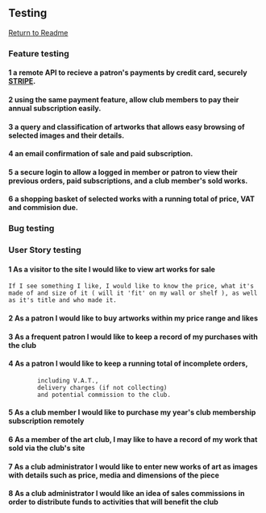 ## Testing

[Return to Readme](README.md)

### Feature testing

#### 1  a remote API to recieve a patron's payments by credit card, securely [STRIPE](https://stripe.com/gb).

#### 2  using the same payment feature, allow club members to pay their annual subscription easily.

#### 3  a query and classification of artworks that allows easy browsing of selected images and their details.

#### 4  an email confirmation of sale and paid subscription.

#### 5  a secure login to allow a logged in member or patron to view their previous orders, paid subscriptions, and a club member's sold works.

#### 6  a shopping basket of selected works with a running total of price, VAT and commision due.


### Bug testing

### User Story testing

#### 1 As a visitor to the site I would like to view art works for sale
    If I see something I like, I would like to know the price, what it's made of and size of it ( will it 'fit' on my wall or shelf ), as well as it's title and who made it.

#### 2 As a patron I would like to buy artworks within my price range and likes

#### 3 As a frequent patron I would like to keep a record of my purchases with the club

#### 4 As a patron I would like to keep a running total of incomplete orders,
            including V.A.T.,
            delivery charges (if not collecting)
            and potential commission to the club.

#### 5 As a club member I would like to purchase my year's club membership subscription remotely

#### 6 As a member of the art club, I may like to have a record of my work that sold via the club's site

#### 7 As a club administrator I would like to enter new works of art as images with details such as price, media and dimensions of the piece

#### 8 As a club administrator I would like an idea of sales commissions in order to distribute funds to activities that will benefit the club
